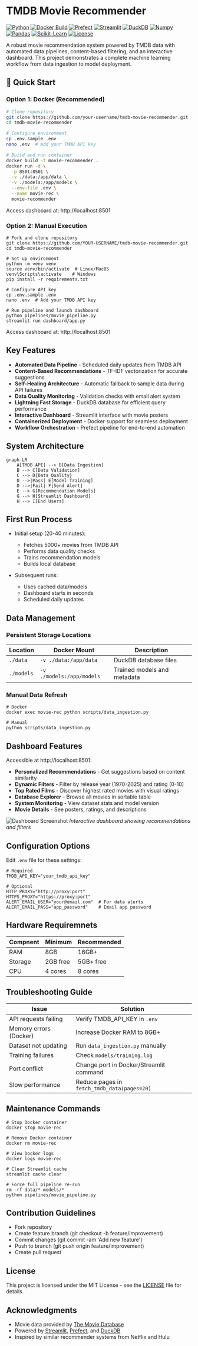 # TMDB Movie Recommender 

[![Python](https://img.shields.io/badge/Python%20-%20646464?style=flat&logo=Python&logoColor=FFFFFF&labelColor=4584b6&color=ffde57)](#)
[![Docker Build](https://img.shields.io/badge/Docker%20-%20%231D63ED?style=flat&logo=DOCKER&labelColor=%23E5F2FC&color=%231D63ED)](#)
[![Prefect](https://img.shields.io/badge/Prefect%20-%20%231D63ED?style=flat&logo=Prefect&labelColor=%23000000&color=%23FFFFFF)](#)
[![Streamlit](https://img.shields.io/badge/Streamlit%20-%20646464?style=flat&logo=STREAMLIT&labelColor=FFFFFF&color=000000)](#)
[![DuckDB](https://img.shields.io/badge/DuckDB%20-%20%231D63ED?style=flat&logo=DUCKDB&labelColor=%23000000&color=%23FFFFFF)](#)
[![Numpy](https://img.shields.io/badge/Numpy%20-%20646464?style=flat&logo=Numpy&logoColor=rgb(77%2C%20171%2C%20207)&labelColor=FFFFFF&color=rgb(77%2C%20171%2C%20207))](#)
[![Pandas](https://img.shields.io/badge/Pandas%20-%20646464?style=flat&logo=Pandas&logoColor=150458&labelColor=FFFFFF&color=FFCA00)](#)
[![Scikit-Learn](https://img.shields.io/badge/ScikitLearn%20-%20646464?style=flat&logo=Scikit-Learn&logoColor=%23F7931E&labelColor=FFFFFF&color=%2329ABE2)](#)
[![License](https://img.shields.io/badge/license-MIT-green)](LICENSE)

A robust movie recommendation system powered by TMDB data with automated data pipelines, content-based filtering, and an interactive dashboard. This project demonstrates a complete machine learning workflow from data ingestion to model deployment.

## 🚀 Quick Start

### Option 1: Docker (Recommended)
```bash
# Clone repository
git clone https://github.com/your-username/tmdb-movie-recommender.git
cd tmdb-movie-recommender

# Configure environment
cp .env.sample .env
nano .env  # Add your TMDB API key

# Build and run container
docker build -t movie-recommender .
docker run -d \
  -p 8501:8501 \
  -v ./data:/app/data \
  -v ./models:/app/models \
  --env-file .env \
  --name movie-rec \
  movie-recommender
```

Access dashboard at: http://localhost:8501

### Option 2: Manual Execution
```
# Fork and clone repository
git clone https://github.com/YOUR-USERNAME/tmdb-movie-recommender.git
cd tmdb-movie-recommender

# Set up environment
python -m venv venv
source venv/bin/activate  # Linux/MacOS
venv\Scripts\activate    # Windows
pip install -r requirements.txt

# Configure API key
cp .env.sample .env
nano .env  # Add your TMDB API key

# Run pipeline and launch dashboard
python pipelines/movie_pipeline.py
streamlit run dashboard/app.py
```

Access dashboard at: http://localhost:8501

## Key Features
- **Automated Data Pipeline** - Scheduled daily updates from TMDB API
- **Content-Based Recommendations** - TF-IDF vectorization for accurate suggestions
- **Self-Healing Architecture** - Automatic fallback to sample data during API failures
- **Data Quality Monitoring** - Validation checks with email alert system
- **Lightning Fast Storage** - DuckDB database for efficient query performance
- **Interactive Dashboard** - Streamlit interface with movie posters
- **Containerized Deployment** - Docker support for seamless deployment
- **Workflow Orchestration** - Prefect pipeline for end-to-end automation

## System Architecture
```mermaid
graph LR
    A[TMDB API] --> B[Data Ingestion]
    B --> C[Data Validation]
    C --> D{Data Quality}
    D -->|Pass| E[Model Training]
    D -->|Fail| F[Send Alert]
    E --> G[Recommendation Models]
    G --> H[Streamlit Dashboard]
    H --> I[End Users]
```

## First Run Process
- Initial setup (20-40 minutes):
   - Fetches 5000+ movies from TMDB API
   - Performs data quality checks
   - Trains recommendation models
   - Builds local database

- Subsequent runs:
   - Uses cached data/models
   - Dashboard starts in seconds
   - Scheduled daily updates

## Data Management

### Persistent Storage Locations

| Location   | Docker Mount              | Description                 |
|------------|---------------------------|-----------------------------|
| `./data`   | `-v ./data:/app/data`     | DuckDB database files       |
| `./models` | `-v ./models:/app/models` | Trained models and metadata |

### Manual Data Refresh
```
# Docker
docker exec movie-rec python scripts/data_ingestion.py

# Manual
python scripts/data_ingestion.py
```

## Dashboard Features

Accessible at http://localhost:8501:

- **Personalized Recommendations** - Get suggestions based on content similarity
- **Dynamic Filters** - Filter by release year (1970-2025) and rating (0-10)
- **Top Rated Films** - Discover highest rated movies with visual ratings
- **Database Explorer** - Browse all movies in sortable table
- **System Monitoring** - View dataset stats and model version
- **Movie Details** - See posters, ratings, and descriptions

![Dashboard Screenshot](dashboard/Screenshot.png)
*Interactive dashboard showing recommendations and filters*

## Configuration Options
Edit `.env` file for these settings:
```
# Required
TMDB_API_KEY="your_tmdb_api_key"

# Optional
HTTP_PROXY="http://proxy:port" 
HTTPS_PROXY="https://proxy:port"
ALERT_EMAIL_USER="your@email.com"  # For data alerts
ALERT_EMAIL_PASS="app_password"    # Email app password
```

## Hardware Requiremnets
| Compnent | Minimum  | Recommended |
|----------|----------|-------------|
| RAM      | 8GB      | 16GB+       |
| Storage  | 2GB free | 5GB+ free   |
| CPU      | 4 cores  | 8 cores     |

## Troubleshooting Guide

| Issue                    | Solution                                    |
|--------------------------|---------------------------------------------|
| API requests failing     | Verify TMDB_API_KEY in `.env`               |
| Memory errors (Docker)   | Increase Docker RAM to 8GB+                 |
| Dataset not updating     | Run `data_ingestion.py` manually            |
| Training failures        | Check `models/training.log`                 |
| Port conflict            | Change port in Docker/Streamlit command     |
| Slow performance         | Reduce pages in `fetch_tmdb_data(pages=20)` |

## Maintenance Commands
```
# Stop Docker container
docker stop movie-rec

# Remove Docker container
docker rm movie-rec

# View Docker logs
docker logs movie-rec

# Clear Streamlit cache
streamlit cache clear

# Force full pipeline re-run
rm -rf data/* models/*
python pipelines/movie_pipeline.py
```

## Contribution Guidelines
- Fork repository
- Create feature branch (git checkout -b feature/improvement)
- Commit changes (git commit -am 'Add new feature')
- Push to branch (git push origin feature/improvement)
- Create pull request

## License
This project is licensed under the MIT License - see the [LICENSE](LICENSE) file for details.

## Acknowledgments
- Movie data provided by [The Movie Database](https://www.themoviedb.org/)
- Powered by [Streamlit](https://streamlit.io), [Prefect](https://prefect.io), and [DuckDB](https://duckdb.org)
- Inspired by similar recommender systems from Netflix and Hulu
